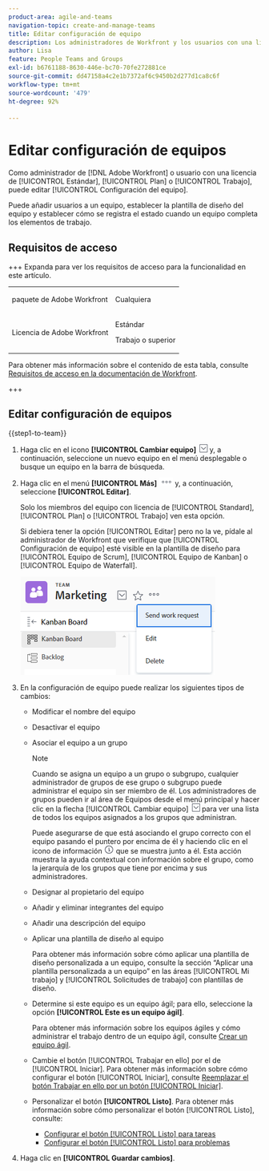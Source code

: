 ```yaml
---
product-area: agile-and-teams
navigation-topic: create-and-manage-teams
title: Editar configuración de equipo
description: Los administradores de Workfront y los usuarios con una licencia de Plan o Trabajo pueden editar la configuración de los equipos.
author: Lisa
feature: People Teams and Groups
exl-id: b6761188-8630-446e-bc70-70fe272881ce
source-git-commit: dd47158a4c2e1b7372af6c9450b2d277d1ca8c6f
workflow-type: tm+mt
source-wordcount: '479'
ht-degree: 92%

---
```


# Editar configuración de equipos

Como administrador de [!DNL Adobe Workfront] o usuario con una licencia de [!UICONTROL Estándar], [!UICONTROL Plan] o [!UICONTROL Trabajo], puede editar [!UICONTROL Configuración del equipo].

Puede añadir usuarios a un equipo, establecer la plantilla de diseño del equipo y establecer cómo se registra el estado cuando un equipo completa los elementos de trabajo.

## Requisitos de acceso

+++ Expanda para ver los requisitos de acceso para la funcionalidad en este artículo.

<table style="table-layout:auto"> 
 <col> 
 <col> 
 <tbody> 
  <tr data-mc-conditions=""> 
   <td role="rowheader"> <p>paquete de Adobe Workfront</p> </td> 
   <td>Cualquiera</td> 
  </tr> 
  <tr> 
   <td role="rowheader">Licencia de Adobe Workfront</td> 
   <td>
   <p>Estándar</p>
   <p>Trabajo o superior</p></td>
  </tr> 
 </tbody> 
</table>

Para obtener más información sobre el contenido de esta tabla, consulte [Requisitos de acceso en la documentación de Workfront](/help/quicksilver/administration-and-setup/add-users/access-levels-and-object-permissions/access-level-requirements-in-documentation.md).

+++

## Editar configuración de equipos

{{step1-to-team}}

1. Haga clic en el icono **[!UICONTROL Cambiar equipo]** ![icono Cambiar equipo](assets/switch-team-icon.png) y, a continuación, seleccione un nuevo equipo en el menú desplegable o busque un equipo en la barra de búsqueda.

1. Haga clic en el menú **[!UICONTROL Más]** ![](assets/more-icon.png) y, a continuación, seleccione **[!UICONTROL Editar]**.

   Solo los miembros del equipo con licencia de [!UICONTROL Standard], [!UICONTROL Plan] o [!UICONTROL Trabajo] ven esta opción.

   Si debiera tener la opción [!UICONTROL Editar] pero no la ve, pídale al administrador de Workfront que verifique que [!UICONTROL Configuración de equipo] esté visible en la plantilla de diseño para [!UICONTROL Equipo de Scrum], [!UICONTROL Equipo de Kanban] o [!UICONTROL Equipo de Waterfall].

   ![](assets/edit-team-settings.png)

1. En la configuración de equipo puede realizar los siguientes tipos de cambios:

   * Modificar el nombre del equipo
   * Desactivar el equipo
   * Asociar el equipo a un grupo

     >[!NOTE]
     >
     >Cuando se asigna un equipo a un grupo o subgrupo, cualquier administrador de grupos de ese grupo o subgrupo puede administrar el equipo sin ser miembro de él. Los administradores de grupos pueden ir al área de Equipos desde el menú principal y hacer clic en la flecha [!UICONTROL Cambiar equipo] ![icono Cambiar equipo](assets/switch-team-icon.png) para ver una lista de todos los equipos asignados a los grupos que administran.

     Puede asegurarse de que está asociando el grupo correcto con el equipo pasando el puntero por encima de él y haciendo clic en el icono de información ![](assets/info-icon.png) que se muestra junto a él. Esta acción muestra la ayuda contextual con información sobre el grupo, como la jerarquía de los grupos que tiene por encima y sus administradores.

   * Designar al propietario del equipo
   * Añadir y eliminar integrantes del equipo
   * Añadir una descripción del equipo
   * Aplicar una plantilla de diseño al equipo

     Para obtener más información sobre cómo aplicar una plantilla de diseño personalizada a un equipo, consulte la sección “Aplicar una plantilla personalizada a un equipo” en las áreas [!UICONTROL Mi trabajo] y [!UICONTROL Solicitudes de trabajo] con plantillas de diseño.

   * Determine si este equipo es un equipo ágil; para ello, seleccione la opción **[!UICONTROL Este es un equipo ágil]**.

     Para obtener más información sobre los equipos ágiles y cómo administrar el trabajo dentro de un equipo ágil, consulte [Crear un equipo ágil](../../agile/get-started-with-agile-in-workfront/create-an-agile-team.md).

   * Cambie el botón [!UICONTROL Trabajar en ello] por el de [!UICONTROL Iniciar]. Para obtener más información sobre cómo configurar el botón [!UICONTROL Iniciar], consulte [Reemplazar el botón Trabajar en ello por un botón [!UICONTROL Iniciar]](../../people-teams-and-groups/create-and-manage-teams/work-on-it-button-to-start-button.md).
   * Personalizar el botón **[!UICONTROL Listo]**. Para obtener más información sobre cómo personalizar el botón [!UICONTROL Listo], consulte:

      * [Configurar el botón [!UICONTROL Listo] para tareas](../../people-teams-and-groups/create-and-manage-teams/configure-the-done-button-for-tasks.md)
      * [Configurar el botón [!UICONTROL Listo] para problemas](../../people-teams-and-groups/create-and-manage-teams/configure-the-done-button-for-issues.md)

1. Haga clic en **[!UICONTROL Guardar cambios]**.
